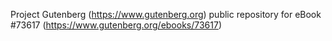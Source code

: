 Project Gutenberg (https://www.gutenberg.org) public repository for
eBook #73617 (https://www.gutenberg.org/ebooks/73617)
